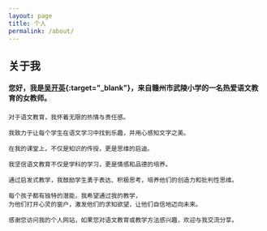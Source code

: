 ```yaml
---
layout: page
title: 个人
permalink: /about/
---
```


## 关于我
#### 您好，我是[吴开英](http://www.jxeduyun.com/App.EduSNS/Src/index.php?app=public&mod=PersonCenter&act=index&uid=1999112){:target="_blank"}，来自赣州市武陵小学的一名热爱语文教育的女教师。
```
对于语文教育，我怀着无限的热情与责任感。

我致力于让每个学生在语文学习中找到乐趣，并用心感知文字之美。

在我的课堂上，不仅是知识的传授，更是思维的启迪。

我坚信语文教育不仅是学科的学习，更是情感和品德的培养。

通过启发式教学，我鼓励学生勇于表达、积极思考，培养他们的创造力和批判性思维。

每个孩子都有独特的潜能，我希望通过我的教学，
为他们打开心灵的窗户，激发他们的求知欲望，让他们自信地迈向未来。

感谢您访问我的个人网站，如果您对语文教育或教学方法感兴趣，欢迎与我交流分享。

```
